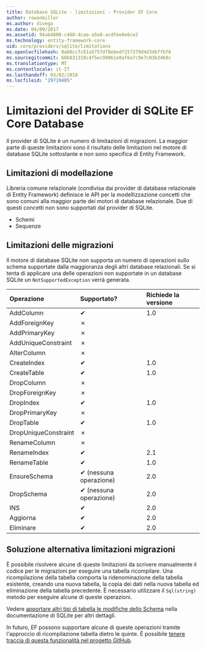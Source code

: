 ```yaml
---
title: Database SQLite - limitazioni - Provider EF Core
author: rowanmiller
ms.author: divega
ms.date: 04/09/2017
ms.assetid: 94ab4800-c460-4caa-a5e8-acdfee6e6ce2
ms.technology: entity-framework-core
uid: core/providers/sqlite/limitations
ms.openlocfilehash: 8a60ccfc61a5757df8ebedf257379d4d3dbffbf6
ms.sourcegitcommit: 60b831318c4f5ec99061e8af6a7c9e7c03b3469c
ms.translationtype: MT
ms.contentlocale: it-IT
ms.lasthandoff: 03/02/2018
ms.locfileid: "29719485"
---
```

# <a name="sqlite-ef-core-database-provider-limitations"></a>Limitazioni del Provider di SQLite EF Core Database

Il provider di SQLite è un numero di limitazioni di migrazioni. La maggior parte di queste limitazioni sono il risultato delle limitazioni nel motore di database SQLite sottostante e non sono specifica di Entity Framework.

## <a name="modeling-limitations"></a>Limitazioni di modellazione

Libreria comune relazionale (condivisa dai provider di database relazionale di Entity Framework) definisce le API per la modellizzazione concetti che sono comuni alla maggior parte dei motori di database relazionale. Due di questi concetti non sono supportati dal provider di SQLite.

* Schemi
* Sequenze

## <a name="migrations-limitations"></a>Limitazioni delle migrazioni

Il motore di database SQLite non supporta un numero di operazioni sullo schema supportate dalla maggioranza degli altri database relazionali. Se si tenta di applicare una delle operazioni non supportate in un database SQLite un `NotSupportedException` verrà generata.

| Operazione            | Supportato? | Richiede la versione |
|:---------------------|:-----------|:-----------------|
| AddColumn            | ✔          | 1.0              |
| AddForeignKey        | ✗          |                  |
| AddPrimaryKey        | ✗          |                  |
| AddUniqueConstraint  | ✗          |                  |
| AlterColumn          | ✗          |                  |
| CreateIndex          | ✔          | 1.0              |
| CreateTable          | ✔          | 1.0              |
| DropColumn           | ✗          |                  |
| DropForeignKey       | ✗          |                  |
| DropIndex            | ✔          | 1.0              |
| DropPrimaryKey       | ✗          |                  |
| DropTable            | ✔          | 1.0              |
| DropUniqueConstraint | ✗          |                  |
| RenameColumn         | ✗          |                  |
| RenameIndex          | ✔          | 2.1              |
| RenameTable          | ✔          | 1.0              |
| EnsureSchema         | ✔ (nessuna operazione)  | 2.0              |
| DropSchema           | ✔ (nessuna operazione)  | 2.0              |
| INS               | ✔          | 2.0              |
| Aggiorna               | ✔          | 2.0              |
| Eliminare               | ✔          | 2.0              |

## <a name="migrations-limitations-workaround"></a>Soluzione alternativa limitazioni migrazioni

È possibile risolvere alcune di queste limitazioni da scrivere manualmente il codice per le migrazioni per eseguire una tabella ricompilare. Una ricompilazione della tabella comporta la ridenominazione della tabella esistente, creando una nuova tabella, la copia dei dati nella nuova tabella ed eliminazione della tabella precedente. È necessario utilizzare il `Sql(string)` metodo per eseguire alcune di queste operazioni.

Vedere [apportare altri tipi di tabella le modifiche dello Schema](http://sqlite.org/lang_altertable.html#otheralter) nella documentazione di SQLite per altri dettagli.

In futuro, EF possono supportare alcune di queste operazioni tramite l'approccio di ricompilazione tabella dietro le quinte. È possibile [tenere traccia di questa funzionalità nel progetto GitHub](https://github.com/aspnet/EntityFrameworkCore/issues/329).
